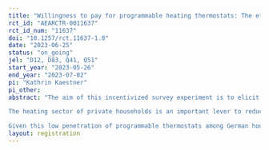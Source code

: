 ```yaml
---
title: "Willingness to pay for programmable heating thermostats: The effects of information and the role of incentives"
rct_id: "AEARCTR-0011637"
rct_id_num: "11637"
doi: "10.1257/rct.11637-1.0"
date: "2023-06-25"
status: "on_going"
jel: "D12, D83, Q41, Q51"
start_year: "2023-05-26"
end_year: "2023-07-02"
pi: "Kathrin Kaestner"
pi_other:
abstract: "The aim of this incentivized survey experiment is to elicit households’ willingness to pay (WTP) for programmable heating thermostats. Digital technologies are seen as a promising way to mitigate climate change by reducing energy demand, especially by combining technology with behavioral interventions such as real-time feedback or social comparisons.
The heating sector of private households is an important lever to reduce GHG emissions. While energy retrofits (e.g. facade insulation) promise substantial energy savings, they are often very costly, not only in terms of pecuniary costs but also other costs, such as time, noise and dirt during construction. Moreover, insulation is often not attractive for landlords to conduct and can only in rare cases be conducted by tenants in multiple apartment buildings. In addition to saving energy, programmable heating thermostats are designed to increase consumer utility by reducing the amount of changes and adjustments required by users. Despite these seemingly attractive attributes, as of 2022, only 8% of households in Germany have installed programmable thermostats (Statista, 2022).
Given this low penetration of programmable thermostats among German households, I aim to understand households’ valuation for programmable thermostats by eliciting the WTP in an incentivized survey experiment. The goal of the experiment is twofold: First, I investigate whether the low of share of programmable thermostats among private households is a reflection of well-informed preferences or ignorance. To this end, I test the effect of two different types of information on the WTP. Second, I want to study the role of using a lottery to make the experiment incentive compatible and consequential (this has especially been discussed in the context of public goods, see e.g. Vossler et al., 2012; Carson et al., 2014) for elicited WTP values. As researchers are often financially restricted when it comes to ensuring that choices in an experiment are incentive compatible and consequential, using a lottery to select only a certain percentage of respondents seems as a good compromise. However, if elicited preferences/WTP values differed depending on the probability of being selected, this would be important to consider when comparing results from experiments with different winning probabilities in incentivized settings."
layout: registration
---
```


